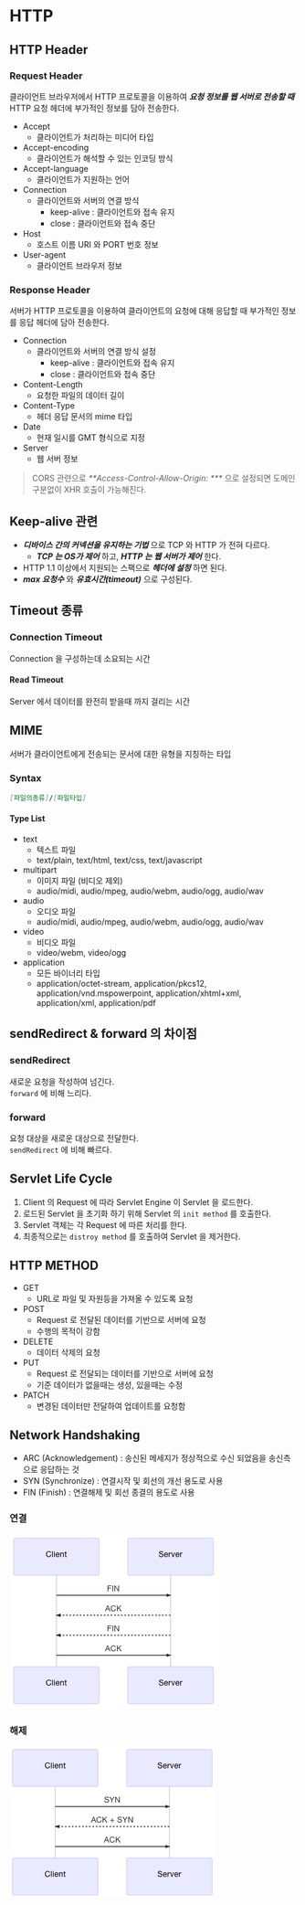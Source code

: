 # HTTP

## HTTP Header

### Request Header

클라이언트 브라우저에서 HTTP 프로토콜을 이용하여 _**요청 정보를 웹 서버로 전송할 때**_ HTTP 요청 헤더에 부가적인 정보를 담아 전송한다.

* Accept
  * 클라이언트가 처리하는 미디어 타입
* Accept-encoding
  * 클라이언트가 해석할 수 있는 인코딩 방식
* Accept-language
  * 클라이언트가 지원하는 언어  
* Connection
  * 클라이언트와 서버의 연결 방식
    * keep-alive : 클라이언트와 접속 유지
    * close : 클라이언트와 접속 중단
* Host
  * 호스트 이름 URI 와 PORT 번호 정보
* User-agent
  * 클라이언트 브라우저 정보

### Response Header

서버가 HTTP 프로토콜을 이용하여 클라이언트의 요청에 대해 응답할 때 부가적인 정보를 응답 헤더에 담아 전송한다.

* Connection
  * 클라이언트와 서버의 연결 방식 설정
    * keep-alive : 클라이언트와 접속 유지
    * close : 클라이언트와 접속 중단
* Content-Length
  * 요청한 파일의 데이터 길이
* Content-Type
  * 헤더 응답 문서의 mime 타입
* Date
  * 현재 일시를 GMT 형식으로 지정
* Server
  * 웹 서버 정보

> CORS 관련으로 _**Access-Control-Allow-Origin: ***_ 으로 설정되면 도메인 구분없이 XHR 호출이 가능해진다.

## Keep-alive 관련

* _**디바이스 간의 커넥션을 유지하는 기법**_ 으로 TCP 와 HTTP 가 전혀 다르다.
  * _**TCP 는 OS가 제어**_ 하고, _**HTTP 는 웹 서버가 제어**_ 한다.
* HTTP 1.1 이상에서 지원되는 스팩으로 _**헤더에 설정**_ 하면 된다.
* _**max 요청수**_ 와 _**유효시간(timeout)**_ 으로 구성된다.

## Timeout 종류

### Connection Timeout

Connection 을 구성하는데 소요되는 시간

#### Read Timeout

Server 에서 데이터를 완전히 받을때 까지 걸리는 시간

## MIME

서버가 클라이언트에게 전송되는 문서에 대한 유형을 지칭하는 타입

### Syntax

```md
[파일의종류]/[파일타입]
```

#### Type List

* text
  * 텍스트 파일
  * text/plain, text/html, text/css, text/javascript
* multipart
  * 이미지 파일 \(비디오 제외\)
  * audio/midi, audio/mpeg, audio/webm, audio/ogg, audio/wav
* audio
  * 오디오 파일
  * audio/midi, audio/mpeg, audio/webm, audio/ogg, audio/wav
* video
  * 비디오 파일
  * video/webm, video/ogg
* application
  * 모든 바이너리 타입
  * application/octet-stream, application/pkcs12, application/vnd.mspowerpoint, application/xhtml+xml, application/xml,  application/pdf

## sendRedirect & forward 의 차이점

### sendRedirect

새로운 요청을 작성하여 넘긴다.  
`forward` 에 비해 느리다.

### forward

요청 대상을 새로운 대상으로 전달한다.  
`sendRedirect` 에 비해 빠르다.

## Servlet Life Cycle

1. Client 의 Request 에 따라 Servlet Engine 이 Servlet 을 로드한다.
2. 로드된 Servlet 을 초기화 하기 위해 Servlet 의 `init method` 를 호출한다.
3. Servlet 객체는 각 Request 에 따른 처리를 한다.
4. 최종적으로는 `distroy method` 를 호출하여 Servlet 을 제거한다.

## HTTP METHOD

* GET
  * URL로 파일 및 자원등을 가져올 수 있도록 요청
* POST
  * Request 로 전달된 데이터를 기반으로 서버에 요청  
  * 수행의 목적이 강함
* DELETE
  * 데이터 삭제의 요청
* PUT
  * Request 로 전달되는 데이터를 기반으로 서버에 요청
  * 기준 데이터가 없을때는 생성, 있을때는 수정
* PATCH
  * 변경된 데이터만 전달하여 업데이트를 요청함

## Network Handshaking

* ARC (Acknowledgement) : 송신된 메세지가 정상적으로 수신 되었음을 송신측으로 응답하는 것
* SYN (Synchronize) : 연결시작 및 회선의 개선 용도로 사용
* FIN (Finish) : 연결해제 및 회선 종결의 용도로 사용

### 연결

![3Way 연결](/img/A053.png)

### 해제

![3Way 연결](/img/A054.png)